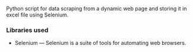 Python script for data scraping from a dynamic web page and storing it in excel file using Selenium.
### Libraries used
* Selenium — Selenium is a suite of tools for automating web browsers.
